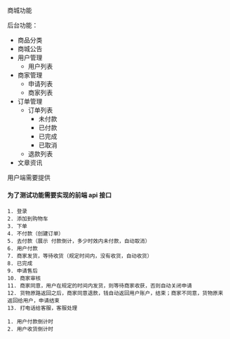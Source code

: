 商城功能

后台功能：

- 商品分类
- 商城公告
- 用户管理
    - 用户列表
- 商家管理
    - 申请列表
    - 商家列表
- 订单管理
    - 订单列表
        - 未付款
        - 已付款
        - 已完成
        - 已取消
    - 退款列表
- 文章资讯

用户端需要提供 


#### 为了测试功能需要实现的前端 api 接口

```
1. 登录
2. 添加到购物车
3. 下单
4. 不付款（创建订单）
5. 去付款（展示 付款倒计，多少时效内未付款，自动取消）
6. 用户付款
7. 商家发货，等待收货（规定时间内，没有收货，自动收货）
8. 已完成
9. 申请售后
10. 商家审核
11. 商家同意，用户在规定的时间内发货，则等待商家收获，否则自动关闭申请
12. 货物原路返回之后，商家同意退款，钱自动返回用户账户，结束；商家不同意，货物原来返回给用户，申请结束
13. 打电话给客服，客服处理

1. 用户付款倒计时
2. 用户收货倒计时
```
